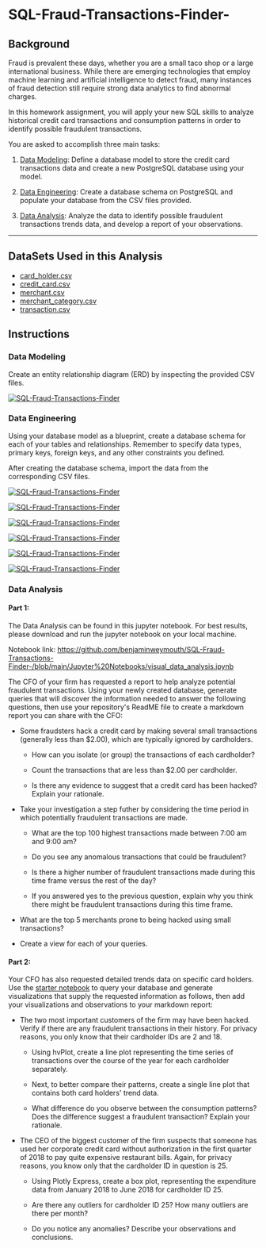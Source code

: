 # SQL-Fraud-Transactions-Finder-

## Background

Fraud is prevalent these days, whether you are a small taco shop or a large international business. While there are emerging technologies that employ machine learning and artificial intelligence to detect fraud, many instances of fraud detection still require strong data analytics to find abnormal charges.

In this homework assignment, you will apply your new SQL skills to analyze historical credit card transactions and consumption patterns in order to identify possible fraudulent transactions.

You are asked to accomplish three main tasks:

1. [Data Modeling](#Data-Modeling):
Define a database model to store the credit card transactions data and create a new PostgreSQL database using your model.

2. [Data Engineering](#Data-Engineering): Create a database schema on PostgreSQL and populate your  database from the CSV files provided.

3. [Data Analysis](#Data-Analysis): Analyze the data to identify possible fraudulent transactions trends data, and develop a report of your observations.

---

## DataSets Used in this Analysis

* [card_holder.csv](Datasets/card_holder.csv)
* [credit_card.csv](Datasets/credit_card.csv)
* [merchant.csv](Datasets/merchant.csv)
* [merchant_category.csv](Datasets/merchant_category.csv)
* [transaction.csv](Datasets/transaction.csv)

## Instructions

### Data Modeling

Create an entity relationship diagram (ERD) by inspecting the provided CSV files.

[![SQL-Fraud-Transactions-Finder](https://github.com/benjaminweymouth/SQL-Fraud-Transactions-Finder-/blob/main/Screenshots/ERD.png)](https://github.com/benjaminweymouth/SQL-Fraud-Transactions-Finder-)



### Data Engineering

Using your database model as a blueprint, create a database schema for each of your tables and relationships. Remember to specify data types, primary keys, foreign keys, and any other constraints you defined.

After creating the database schema, import the data from the corresponding CSV files.

[![SQL-Fraud-Transactions-Finder](https://github.com/benjaminweymouth/SQL-Fraud-Transactions-Finder-/blob/main/Screenshots/ScreenShot1.PNG)](https://github.com/benjaminweymouth/SQL-Fraud-Transactions-Finder-)

[![SQL-Fraud-Transactions-Finder](https://github.com/benjaminweymouth/SQL-Fraud-Transactions-Finder-/blob/main/Screenshots/ScreenShot2.PNG)](https://github.com/benjaminweymouth/SQL-Fraud-Transactions-Finder-)

[![SQL-Fraud-Transactions-Finder](https://github.com/benjaminweymouth/SQL-Fraud-Transactions-Finder-/blob/main/Screenshots/ScreenShot3.PNG)](https://github.com/benjaminweymouth/SQL-Fraud-Transactions-Finder-)

[![SQL-Fraud-Transactions-Finder](https://github.com/benjaminweymouth/SQL-Fraud-Transactions-Finder-/blob/main/Screenshots/ScreenShot4.PNG)](https://github.com/benjaminweymouth/SQL-Fraud-Transactions-Finder-)

[![SQL-Fraud-Transactions-Finder](https://github.com/benjaminweymouth/SQL-Fraud-Transactions-Finder-/blob/main/Screenshots/ScreenShot5.PNG)](https://github.com/benjaminweymouth/SQL-Fraud-Transactions-Finder-) 

[![SQL-Fraud-Transactions-Finder](https://github.com/benjaminweymouth/SQL-Fraud-Transactions-Finder-/blob/main/Screenshots/ScreenShot6.PNG)](https://github.com/benjaminweymouth/SQL-Fraud-Transactions-Finder-) 



### Data Analysis
#### Part 1:

The Data Analysis can be found in this jupyter notebook. For best results, please download and run the jupyter notebook on your local machine. 

Notebook link: https://github.com/benjaminweymouth/SQL-Fraud-Transactions-Finder-/blob/main/Jupyter%20Notebooks/visual_data_analysis.ipynb



The CFO of your firm has requested a report to help analyze potential fraudulent transactions. Using your newly created database, generate queries that will discover the information needed to answer the following questions, then use your repository's ReadME file to create a markdown report you can share with the CFO:

* Some fraudsters hack a credit card by making several small transactions (generally less than $2.00), which are typically ignored by cardholders. 

  * How can you isolate (or group) the transactions of each cardholder?

  * Count the transactions that are less than $2.00 per cardholder. 
  
  * Is there any evidence to suggest that a credit card has been hacked? Explain your rationale.

* Take your investigation a step futher by considering the time period in which potentially fraudulent transactions are made. 

  * What are the top 100 highest transactions made between 7:00 am and 9:00 am?

  * Do you see any anomalous transactions that could be fraudulent?

  * Is there a higher number of fraudulent transactions made during this time frame versus the rest of the day?

  * If you answered yes to the previous question, explain why you think there might be fraudulent transactions during this time frame.

* What are the top 5 merchants prone to being hacked using small transactions?

* Create a view for each of your queries.

#### Part 2:

Your CFO has also requested detailed trends data on specific card holders. Use the [starter notebook](Starter_Files/challenge.ipynb) to query your database and generate visualizations that supply the requested information as follows, then add your visualizations and observations to your markdown report:      

* The two most important customers of the firm may have been hacked. Verify if there are any fraudulent transactions in their history. For privacy reasons, you only know that their cardholder IDs are 2 and 18.

  * Using hvPlot, create a line plot representing the time series of transactions over the course of the year for each cardholder separately. 
  
  * Next, to better compare their patterns, create a single line plot that contains both card holders' trend data.  

  * What difference do you observe between the consumption patterns? Does the difference suggest a fraudulent transaction? Explain your rationale.

* The CEO of the biggest customer of the firm suspects that someone has used her corporate credit card without authorization in the first quarter of 2018 to pay quite expensive restaurant bills. Again, for privacy reasons, you know only that the cardholder ID in question is 25.

  * Using Plotly Express, create a box plot, representing the expenditure data from January 2018 to June 2018 for cardholder ID 25.
  
  * Are there any outliers for cardholder ID 25? How many outliers are there per month?

  * Do you notice any anomalies? Describe your observations and conclusions.

